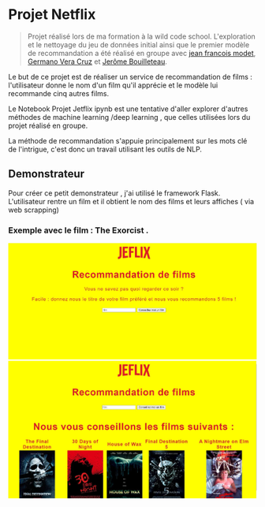 # Projet Netflix 


>Projet réalisé lors de ma formation à la wild code school. L'exploration et le nettoyage du jeu de données initial ainsi que le premier modèle de recommandation a été réalisé en groupe avec [jean francois modet](https://www.linkedin.com/in/jean-fran%C3%A7ois-modet-981779a1/), [Germano Vera Cruz](https://www.linkedin.com/in/germano-vera-cruz/) et [Jerôme Bouilleteau](https://www.linkedin.com/in/jerome-bouilleteau-82412420/).

Le but de ce projet est de réaliser un service de recommandation de films : l'utilisateur donne le nom d'un film qu'il apprécie et le modèle lui recommande cinq autres films.

Le Notebook Projet Jetflix ipynb est une tentative d'aller explorer d'autres méthodes de machine learning /deep learning , que celles utilisées lors du projet réalisé en groupe.

La méthode de recommandation s'appuie principalement sur les mots clé de l'intrigue, c'est donc un travail utilisant les outils de NLP.


## Demonstrateur

Pour créer ce petit demonstrateur , j'ai utilisé le framework Flask.
L'utilisateur rentre un film et il obtient le nom des films et leurs affiches ( via web scrapping)

### Exemple avec le film : The Exorcist .

![Page home](https://github.com/TrueCactus/Projet_Netflix/blob/master/Demonstrateur/Visualisation/Page_Home.jpg?raw=true)
![Page Resultat](https://github.com/TrueCactus/Projet_Netflix/blob/master/Demonstrateur/Visualisation/Page_Resultat.jpg?raw=true)
